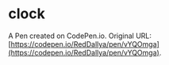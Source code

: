 # clock

A Pen created on CodePen.io. Original URL: [https://codepen.io/RedDallya/pen/vYQOmga](https://codepen.io/RedDallya/pen/vYQOmga).

